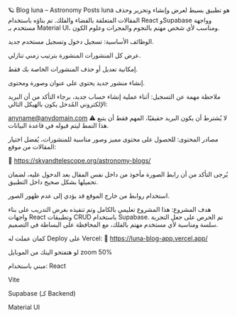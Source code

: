 🪐 Blog luna – Astronomy Posts 
luna هو تطبيق بسيط لعرض وإنشاء وتحرير وحذف المقالات المتعلقة بالفضاء والفلك. تم بناؤه باستخدام React وSupabase وواجهة مستخدم بـ Material UI، ومناسب لأي شخص مهتم بالنجوم والمجرات وعلوم الكون.

 الوظائف الأساسية:
تسجيل دخول وتسجيل مستخدم جديد.

عرض كل المنشورات المنشورة بترتيب زمني تنازلي.

إمكانية تعديل أو حذف المنشورات الخاصة بك فقط.

إنشاء منشور جديد يحتوي على عنوان وصورة ومحتوى.

 ملاحظة مهمة عن التسجيل:
أثناء عملية إنشاء حساب جديد، برجاء التأكد من أن البريد الإلكتروني المُدخل يكون بالهيكل التالي:

anyname@anydomain.com
⚠ لا يُشترط أن يكون البريد حقيقيًا، المهم فقط أن يتبع هذا النمط ليتم قبوله في قاعدة البيانات.

مصادر المحتوى:
للحصول على محتوى مميز وصور مناسبة للمنشورات، يُفضل اختيار المقالات من موقع:

🔗 https://skyandtelescope.org/astronomy-blogs/

يُرجى التأكد من أن رابط الصورة مأخوذ من داخل نفس المقال بعد الدخول عليه، لضمان تحميلها بشكل صحيح داخل التطبيق.

استخدام روابط من خارج الموقع قد يؤدي إلى عدم ظهور الصور.

 هدف المشروع:
هذا المشروع تعليمي بالكامل وتم تنفيذه بغرض التدريب على بناء واجهات React وتطبيقات CRUD باستخدام Supabase.
تم الحرص على جعل التجربة سلسة ومناسبة لأي مستخدم مهتم بالفلك، مع المحافظة على البساطة في التصميم.


كمان عملت له Deploy على Vercel:
🔗 https://luna-blog-app.vercel.app/

لو هتفتحو الينك من الموبايل zoom 50%

مبني باستخدام:
React

Vite

Supabase (كـ Backend)

Material UI
